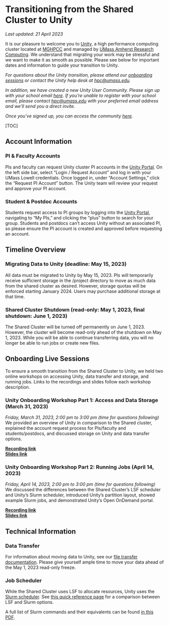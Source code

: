 # Transitioning from the Shared Cluster to Unity

_Last updated: 21 April 2023_

It is our pleasure to welcome you to [Unity](https://unity.rc.umass.edu/), 
a high performance computing cluster located at [MGHPCC](https://www.mghpcc.org/) and managed by 
[UMass Amherst Research Computing](https://www.umass.edu/it/researchcomputing). 
We understand that migrating your work may be stressful and we want to make it as smooth as possible. 
Please see below for important dates and information to guide your transition to Unity.

_For questions about the Unity transition, please attend our 
[onboarding sessions](#onboarding-live-sessions) 
or contact the Unity help desk at [hpc@umass.edu](mailto:hpc@umass.edu)._

_In addition, we have created a new Unity User Community.
Please sign up with your school email
[here](https://join.slack.com/t/unity-user-community/signup).
If you’re unable to register with your school email, please contact 
[hpc@umass.edu](mailto:hpc@umass.edu) 
with your preferred email address and we’ll send you a direct invite._

_Once you’ve signed up, you can access the community 
[here](https://unity-user-community.slack.com)._


[TOC]

## Account Information 

### PI & Faculty Accounts

PIs and faculty can request Unity cluster PI accounts in the 
[Unity Portal](https://unity.rc.umass.edu/). On the left side bar, select “Login / Request Account” and log 
in with your UMass Lowell credentials. Once logged in, under “Account Settings,” 
click the “Request PI Account” button. The Unity team will review your 
request and approve your PI account. 

### Student & Postdoc Accounts

Students request access to PI groups by logging into the 
[Unity Portal](https://unity.rc.umass.edu/), 
navigating to “My PIs,” and clicking the “plus” button to search for your group. 
Students and postdocs can’t access Unity without an associated PI, so please ensure 
the PI account is created and approved before requesting an account.

## Timeline Overview

### Migrating Data to Unity (deadline: May 15, 2023)

All data must be migrated to Unity by May 15, 2023. PIs will temporarily receive 
sufficient storage in the /project directory to move as much data from the shared 
cluster as desired. However, storage quotas will be enforced starting January 2024. 
Users may purchase additional storage at that time. 

### Shared Cluster Shutdown (read-only: May 1, 2023, final shutdown: June 1, 2023)

The Shared Cluster will be turned off permanently on June 1, 2023. However, the cluster 
will become read-only ahead of the shutdown on May 1, 2023. While you will be able to 
continue transferring data, you will no longer be able to run jobs or create new files. 

## Onboarding Live Sessions

To ensure a smooth transition from the Shared Cluster to Unity, we held two online 
workshops on accessing Unity, data transfer and storage, and running jobs. Links to the recordings and slides follow each workshop description.

### Unity Onboarding Workshop Part 1: Access and Data Storage (March 31, 2023)

_Friday, March 31, 2023, 2:00 pm to 3:00 pm (time for questions following)_  
We provided an overview of Unity in comparison to the Shared cluster, explained the account 
request process for PIs/faculty and students/postdocs, and discussed storage on Unity and data 
transfer options.  

[**Recording link**](https://umass-my.sharepoint.com/:v:/g/personal/gstuart_umass_edu/ESGBqTjFg99Bjj5VQ0pG17ABtmvwDozDw1L85Utu2Rmpig)  
[**Slides link**](https://bit.ly/ghpcc-to-unity)

### Unity Onboarding Workshop Part 2: Running Jobs (April 14, 2023)
_Friday, April 14, 2023, 2:00 pm to 3:00 pm (time for questions following)_  
We discussed the differences between the Shared Cluster’s LSF scheduler and Unity’s Slurm 
scheduler, introduced Unity’s partition layout, showed example Slurm jobs, and demonstrated Unity’s 
Open OnDemand portal.   

[**Recording link**](https://umass-my.sharepoint.com/:v:/g/personal/gstuart_umass_edu/ESOfR4VMB0BEiJlqwtRMnxoBmUugUD4YUl5qkBvt0mEilQ)  
[**Slides link**](https://bit.ly/ghpcc-to-unity-2) 

## Technical Information

### Data Transfer

For information about moving data to Unity, see our 
[file transfer documentation](/managing-files/intro.html). 
Please give yourself ample time to move your data ahead of the
May 1, 2023 read-only freeze.

### Job Scheduler

While the Shared Cluster uses LSF to allocate resources, Unity uses the
[Slurm scheduler](/slurm/index.html). See
[this quick reference page](https://scicomp.ethz.ch/wiki/LSF_to_Slurm_quick_reference)
for a comparison between LSF and Slurm options.

A full list of Slurm commands and their equivalents can be found 
[in this PDF](https://slurm.schedmd.com/rosetta.pdf).

